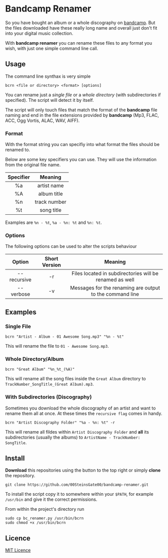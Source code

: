 # Bandcamp Renamer

So you have bought an album or a whole discography on [bandcamp](http://bandcamp.com). But the files downloaded have these really long name and overall just don't fit into your digital music collection.

With **bandcamp renamer** you can rename these files to any format you wish, with just one simple command line call.

## Usage

The command line synthax is very simple

```
bcrn <file or directory> <format> [options]
```

You can rename just a *single file* or a *whole directory* (with subdirectories if specified). The script will detect it by itself.

The script will only touch files that match the format of the **bandcamp** file naming and end in the file extensions provided by **bandcamp** (Mp3, FLAC, ACC, Ogg Vortis, ALAC, WAV, AIFF).


### Format

With the format string you can specifiy into what format the files should be renamed to.

Below are some key specifiers you can use. They will use the information from the original file name.

| Specifier |    Meaning   |
|:---------:|:------------:|
|     %a    |  artist name |
|     %A    |  album title |
|     %n    | track number |
|     %t    |  song title  |

Examples are `%n - %t`, `%a - %n: %t` and `%n: %t`. 

### Options

The following options can be used to alter the scripts behaviour

|    Option   | Short Version |                          Meaning                         |
|:-----------:|:-------------:|:--------------------------------------------------------:|
| --recursive |       -r      |  Files located in subdirectories will be renamed as well |
|  --verbose  |       -v      | Messages for the renaming are output to the command line |


## Examples

### Single File

```
bcrn "Artist - Album - 01 Awesome Song.mp3" "%n - %t"
```

This will rename the file to `01 - Awesome Song.mp3`.

### Whole Directory/Album

```
bcrn "Great Album" "%n_%t_(%A)"
```

This will rename all the song files inside the `Great Album` directory to `TrackNumber_SongTitle_(Great Album).mp3`.

### With Subdirectories (Discography)

Sometimes you download the whole discography of an artist and want  to rename them all at once. At these times the `recursive flag` comes in handy.

```
bcrn "Artist Discography Folder" "%a - %n: %t" -r
```

This will rename all fildes within `Artist Discography Folder` and **all** its subdirectories (usually the albums) to `ArtistName - TrackNumber: SongTitle`.

## Install

**Download** this repositories using the button to the top right or simply **clone** the repository.

```
git clone https://github.com/00SteinsGate00/bandcamp-renamer.git
```

To install the script copy it to somewhere within your `$PATH`, for example `/usr/bin` and give it the correct permissions.

From within the project's directory run

```
sudo cp bc_renamer.py /usr/bin/bcrn
sudo chmod +x /usr/bin/bcrn
```

## Licence

[MIT Licence](LICENCE.md)